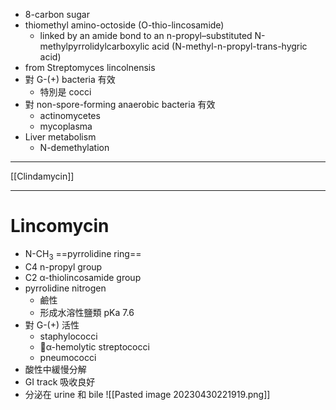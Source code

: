- 8-carbon sugar
- thiomethyl amino-octoside (O-thio-lincosamide)
	- linked by an amide bond to an n-propyl–substituted N-methylpyrrolidylcarboxylic acid (N-methyl-n-propyl-trans-hygric acid)
- from Streptomyces lincolnensis
- 對 G-(+) bacteria 有效
	- 特別是 cocci
- 對 non-spore-forming anaerobic bacteria 有效
	- actinomycetes
	- mycoplasma
- Liver metabolism
	-  N-demethylation
---
[[Clindamycin]]

--- 

# Lincomycin
- N-CH<sub>3</sub> ==pyrrolidine ring==
- C4 n-propyl group
- C2 α-thiolincosamide group
- pyrrolidine nitrogen
	- 鹼性
	- 形成水溶性鹽類 pKa 7.6
- 對 G-(+) 活性
	- staphylococci
	- α-hemolytic streptococci
	- pneumococci
- 酸性中緩慢分解
- GI track 吸收良好
- 分泌在 urine 和 bile
![[Pasted image 20230430221919.png]]
